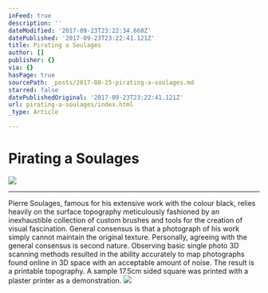 ```yaml
---
inFeed: true
description: ''
dateModified: '2017-09-23T23:22:34.660Z'
datePublished: '2017-09-23T23:22:41.121Z'
title: Pirating a Soulages
author: []
publisher: {}
via: {}
hasPage: true
sourcePath: _posts/2017-08-25-pirating-a-soulages.md
starred: false
datePublishedOriginal: '2017-09-23T23:22:41.121Z'
url: pirating-a-soulages/index.html
_type: Article

---
```

# Pirating a Soulages
![](https://s3-us-west-2.amazonaws.com/the-grid-img/p/630bcefe53c6563d67d002e491107f313fde6915.jpg)

---

Pierre Soulages, famous for his extensive work with the colour black, relies heavily on the surface topography meticulously fashioned by an inexhaustible collection of custom brushes and tools for the creation of visual fascination. General consensus is that a photograph of his work simply cannot maintain the original texture. Personally, agreeing with the general consensus is second nature. Observing basic single photo 3D scanning methods resulted in the ability accurately to map photographs found online in 3D space with an acceptable amount of noise. The result is a printable topography. A sample 17.5cm sided square was printed with a plaster printer as a demonstration. ![](https://s3-us-west-2.amazonaws.com/the-grid-img/p/fc2029156b01e11249dbe6501b3e1c148c35b295.jpg)